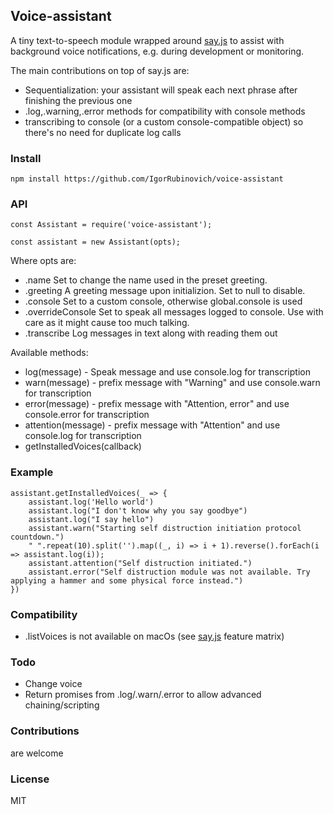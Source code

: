 ## Voice-assistant

A tiny text-to-speech module wrapped around [say.js](https://github.com/marak/say.js/) to assist with background voice notifications, e.g. during development or monitoring.

The main contributions on top of say.js are:
- Sequentialization: your assistant will speak each next phrase after finishing the previous one
- .log,.warning,.error methods for compatibility with console methods
- transcribing to console (or a custom console-compatible object) so there's no need for duplicate log calls

### Install
	npm install https://github.com/IgorRubinovich/voice-assistant
	
### API
	const Assistant = require('voice-assistant');
	
	const assistant = new Assistant(opts);
	
Where opts are:
- .name
Set to change the name used in the preset greeting.
- .greeting
A greeting message upon initializion. Set to null to disable.
- .console
Set to a custom console, otherwise global.console is used
- .overrideConsole
Set to speak all messages logged to console. Use with care as it might cause too much talking.
- .transcribe
Log messages in text along with reading them out

Available methods:
- log(message) - Speak message and use console.log for transcription
- warn(message) - prefix message with "Warning" and use console.warn for transcription
- error(message) - prefix message with "Attention, error" and use console.error for transcription
- attention(message) - prefix message with "Attention" and use console.log for transcription
- getInstalledVoices(callback)

### Example

	assistant.getInstalledVoices(_ => {
		assistant.log('Hello world')
		assistant.log("I don't know why you say goodbye")
		assistant.log("I say hello")
		assistant.warn("Starting self distruction initiation protocol countdown.")
		" ".repeat(10).split('').map((_, i) => i + 1).reverse().forEach(i => assistant.log(i));
		assistant.attention("Self distruction initiated.")
		assistant.error("Self distruction module was not available. Try applying a hammer and some physical force instead.")
	})

### Compatibility
- .listVoices is not available on macOs (see [say.js](https://github.com/marak/say.js/) feature matrix)

### Todo
- Change voice
- Return promises from .log/.warn/.error to allow advanced chaining/scripting
	
### Contributions
are welcome

### License
MIT